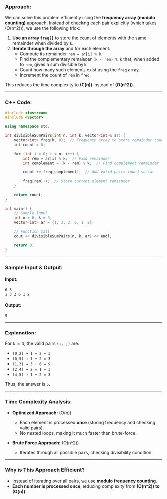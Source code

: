 ### **Approach:**
We can solve this problem efficiently using the **frequency array (modulo counting)** approach. Instead of checking each pair explicitly (which takes \(O(n^2)\)), we use the following trick:

1. **Use an array `freq[]`** to store the count of elements with the same remainder when divided by `k`.
2. **Iterate through the array** and for each element:
   - Compute its remainder `rem = ar[i] % k`.
   - Find the complementary remainder `(k - rem) % k` that, when added to `rem`, gives a sum divisible by `k`.
   - Count how many such elements exist using the `freq` array.
   - Increment the count of `rem` in `freq`.

This reduces the time complexity to **\(O(n)\)** instead of **\(O(n^2)\)**.

---

### **C++ Code:**
```cpp
#include <iostream>
#include <vector>

using namespace std;

int divisibleSumPairs(int n, int k, vector<int>& ar) {
    vector<int> freq(k, 0);  // Frequency array to store remainder counts
    int count = 0;

    for (int i = 0; i < n; i++) {
        int rem = ar[i] % k;  // Find remainder
        int complement = (k - rem) % k;  // Find complement remainder
        
        count += freq[complement];  // Add valid pairs found so far
        
        freq[rem]++;  // Store current element remainder
    }

    return count;
}

int main() {
    // Sample Input
    int n = 6, k = 3;
    vector<int> ar = {1, 3, 2, 6, 1, 2};

    // Function Call
    cout << divisibleSumPairs(n, k, ar) << endl;

    return 0;
}
```

---

### **Sample Input & Output:**
#### **Input:**
```
6 3
1 3 2 6 1 2
```
#### **Output:**
```
5
```

---

### **Explanation:**
For `k = 3`, the valid pairs `(i, j)` are:
- `(0,2) → 1 + 2 = 3`
- `(0,5) → 1 + 2 = 3`
- `(1,3) → 3 + 6 = 9`
- `(2,4) → 2 + 1 = 3`
- `(4,5) → 1 + 2 = 3`

Thus, the answer is `5`.

---

### **Time Complexity Analysis:**
- **Optimized Approach:** \(O(n)\)  
  - Each element is processed **once** (storing frequency and checking valid pairs).
  - No nested loops, making it much faster than brute-force.

- **Brute Force Approach:** \(O(n^2)\)  
  - Iterates through all possible pairs, checking divisibility condition.

---

### **Why is This Approach Efficient?**
- Instead of iterating over all pairs, we use **modulo frequency counting**.
- **Each number is processed once**, reducing complexity from **\(O(n^2)\) to \(O(n)\)**.
